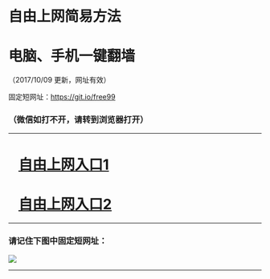 ﻿# 自由上网简易方法

# 电脑、手机一键翻墙

（2017/10/09 更新，网址有效）

固定短网址：https://git.io/free99

### （微信如打不开，请转到浏览器打开）


***





# &nbsp;&nbsp; <a href="http://ft2902627786.fwq-tz-1001.info/fwqtz01.html?t=100900132279 " target="_blank">自由上网入口1</a>
# &nbsp;&nbsp; <a href="http://ft1002310895.fwq-tz-1002.info/fwqtz02.html?t=10090016132 " target="_blank">自由上网入口2</a>
***

### 请记住下图中固定短网址：

<img src="https://s3-us-west-2.amazonaws.com/fwq-1001/yjfq-20170905okok.png" /> 


***

